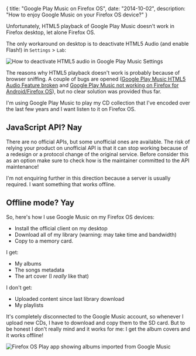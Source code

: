 {
  title: "Google Play Music on Firefox OS",
  date: "2014-10-02",
  description: "How to enjoy Google Music on your Firefox OS device?"
}

Unfortunately, HTML5 playback of Google Play Music doesn't work in Firefox desktop, let alone Firefox OS.

The only workaround on desktop is to deactivate HTML5 Audio (and enable Flash!) in `Settings` > `Lab`:

![How to deactivate HTML5 audio in Google Play Music Settings](https://lh5.googleusercontent.com/xzXQE966E7owgcLWgOzu2HI_9FfS0Q5neQZXaUkuVJcB=s0 "Deactivate HTML5 playback in Google Play Music.")

The reasons why HTML5 playback doesn't work is probably because of browser sniffing. A couple of bugs are opened ([Google Play Music HTML5 Audio Feature broken](https://bugzilla.mozilla.org/show_bug.cgi?id=911837) and [Google Play Music not working on Firefox for Android/Firefox OS](https://bugzilla.mozilla.org/show_bug.cgi?id=902531)), but no clear solution was provided thus far.

I'm using Google Play Music to play my CD collection that I've encoded over the last few years and I want listen to it on Firefox OS.

## JavaScript API? Nay

There are no official APIs, but some unofficial ones are available. The risk of relying your product on unofficial API is that it can stop working because of a redesign or a protocol change of the original service. Before consider this as an option make sure to check how is the maintainer committed to the API maintenance!

I'm not enquiring further in this direction because a server is usually required. I want something that works offline.

## Offline mode? Yay

So, here's how I use Google Music on my Firefox OS devices:

* Install the official client on my desktop
* Download all of my library (warning: may take time and bandwidth)
* Copy to a memory card.

I get:

* My albums
* The songs metadata
* The art cover (I *really* like that)

I don't get:

* Uploaded content since last library download
* My playlists

It's completely disconnected to the Google Music account, so whenever I upload new CDs, I have to download and copy them to the SD card. But to be honest I don't really mind and it works for me: I get the album covers and it works offline!

![Firefox OS Play app showing albums imported from Google Music](https://lh4.googleusercontent.com/-NuJrYDM4xSc/VBAjCsT5qvI/AAAAAAAAWxw/j357dFhtYt4/s0/Firefox-OS-play-app.png "Firefox OS Play app")
